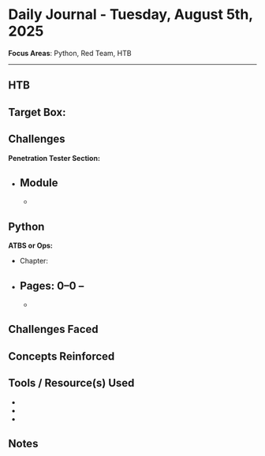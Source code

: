 # Daily Journal - Tuesday, August 5th, 2025

**Focus Areas**: Python, Red Team, HTB

---

## HTB

**Target Box:**
- 

**Challenges**  
- 

**Penetration Tester Section:**

- Module 
  -
  -

## Python

**ATBS or Ops:**

- Chapter:
- Pages: 0–0 – 
  - 
  -

## Challenges Faced



## Concepts Reinforced

## Tools / Resource(s) Used

-  
- 
- 

## Notes

